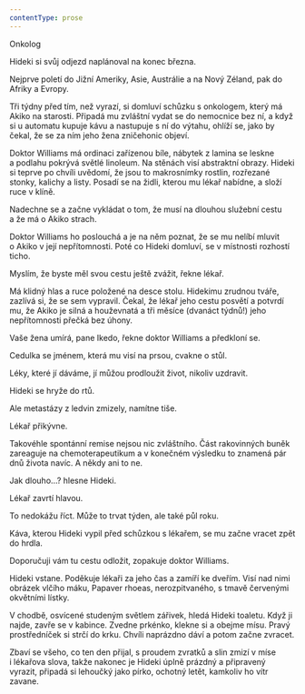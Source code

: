 ```yaml
---
contentType: prose
---
```


<section>

Onkolog

Hideki si svůj odjezd naplánoval na konec března.

Nejprve poletí do Jižní Ameriky, Asie, Austrálie a na Nový Zéland, pak do Afriky a Evropy.

Tři týdny před tím, než vyrazí, si domluví schůzku s onkologem, který má Akiko na starosti. Připadá mu zvláštní vydat se do nemocnice bez ní, a když si u automatu kupuje kávu a nastupuje s ní do výtahu, ohlíží se, jako by čekal, že se za ním jeho žena zničehonic objeví.

Doktor Williams má ordinaci zařízenou bíle, nábytek z lamina se leskne a podlahu pokrývá světlé linoleum. Na stěnách visí abstraktní obrazy. Hideki si teprve po chvíli uvědomí, že jsou to makrosnímky rostlin, rozřezané stonky, kalichy a listy. Posadí se na židli, kterou mu lékař nabídne, a složí ruce v klíně.

Nadechne se a začne vykládat o tom, že musí na dlouhou služební cestu a že má o Akiko strach.

Doktor Williams ho poslouchá a je na něm poznat, že se mu nelíbí mluvit o Akiko v její nepřítomnosti. Poté co Hideki domluví, se v místnosti rozhostí ticho.

Myslím, že byste měl svou cestu ještě zvážit, řekne lékař.

Má klidný hlas a ruce položené na desce stolu. Hidekimu zrudnou tváře, zazlívá si, že se sem vypravil. Čekal, že lékař jeho cestu posvětí a potvrdí mu, že Akiko je silná a houževnatá a tři měsíce (dvanáct týdnů!) jeho nepřítomnosti přečká bez úhony.

Vaše žena umírá, pane Ikedo, řekne doktor Williams a předkloní se.

Cedulka se jménem, která mu visí na prsou, cvakne o stůl.

Léky, které jí dáváme, jí můžou prodloužit život, nikoliv uzdravit.

Hideki se hryže do rtů.

Ale metastázy z ledvin zmizely, namítne tiše.

Lékař přikývne.

Takovéhle spontánní remise nejsou nic zvláštního. Část rakovinných buněk zareaguje na chemoterapeutikum a v konečném výsledku to znamená pár dnů života navíc. A někdy ani to ne.

Jak dlouho…? hlesne Hideki.

Lékař zavrtí hlavou.

To nedokážu říct. Může to trvat týden, ale také půl roku.

Káva, kterou Hideki vypil před schůzkou s lékařem, se mu začne vracet zpět do hrdla.

Doporučuji vám tu cestu odložit, zopakuje doktor Williams.

Hideki vstane. Poděkuje lékaři za jeho čas a zamíří ke dveřím. Visí nad nimi obrázek vlčího máku, Papaver rhoeas, nerozpitvaného, s tmavě červenými okvětními lístky.

V chodbě, osvícené studeným světlem zářivek, hledá Hideki toaletu. Když ji najde, zavře se v kabince. Zvedne prkénko, klekne si a obejme mísu. Pravý prostředníček si strčí do krku. Chvíli naprázdno dáví a potom začne zvracet.

Zbaví se všeho, co ten den přijal, s proudem zvratků a slin zmizí v míse i lékařova slova, takže nakonec je Hideki úplně prázdný a připravený vyrazit, připadá si lehoučký jako pírko, ochotný letět, kamkoliv ho vítr zavane.

</section>
